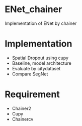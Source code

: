 # ENet_chainer
Implementation of ENet by chainer

# Implementation
- Spatial Dropout using cupy
- Baseline, model architecture
- Evaluate by citydataset
- Compare SegNet

# Requirement
- Chainer2
- Cupy
- Chainercv
